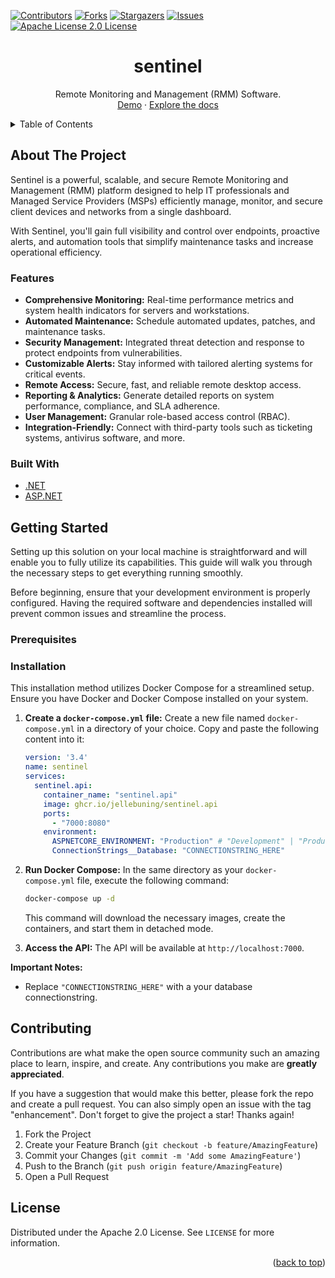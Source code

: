 <div id="top"></div>

<!-- Readme template from https://github.com/othneildrew/Best-README-Template -->

<!-- PROJECT SHIELDS -->
<!--
*** I'm using markdown "reference style" links for readability.
*** Reference links are enclosed in brackets [ ] instead of parentheses ( ).
*** See the bottom of this document for the declaration of the reference variables
*** for contributors-url, forks-url, etc. This is an optional, concise syntax you may use.
*** https://www.markdownguide.org/basic-syntax/#reference-style-links
-->

[![Contributors][contributors-shield]][contributors-url]
[![Forks][forks-shield]][forks-url]
[![Stargazers][stars-shield]][stars-url]
[![Issues][issues-shield]][issues-url]
[![Apache License 2.0 License][license-shield]][license-url]



<div align="center">

<h1 align="center">sentinel</h3>

  <p align="center">
    Remote Monitoring and Management (RMM) Software.
    <br />
    <a href="https://JelleBuning/sentinel/not_found">Demo</a>
    ·
    <a href="https://github.com/JelleBuning/sentinel/wiki">Explore the docs</a>
  </p>
</div>



<!-- TABLE OF CONTENTS -->
<details>
  <summary>Table of Contents</summary>
  <ol>
    <li>
      <a href="#about-the-project">About The Project</a>
      <ul>
        <li><a href="#features">Features</a></li>
        <li><a href="#built-with">Built With</a></li>
      </ul>
    </li>
    <li>
      <a href="#getting-started">Getting Started</a>
      <ul>
        <li><a href="#prerequisites">Prerequisites</a></li>
        <li><a href="#installation">Installation</a></li>
      </ul>
    </li>
    <li><a href="#contributing">Contributing</a></li>
    <li><a href="#license">License</a></li>
  </ol>
</details>



<!-- ABOUT THE PROJECT -->
## About The Project

Sentinel is a powerful, scalable, and secure Remote Monitoring and Management (RMM) platform designed to help IT professionals and Managed Service Providers (MSPs) efficiently manage, monitor, and secure client devices and networks from a single dashboard.

With Sentinel, you'll gain full visibility and control over endpoints, proactive alerts, and automation tools that simplify maintenance tasks and increase operational efficiency.


### Features
- **Comprehensive Monitoring:** Real-time performance metrics and system health indicators for servers and workstations.
- **Automated Maintenance:** Schedule automated updates, patches, and maintenance tasks.
- **Security Management:** Integrated threat detection and response to protect endpoints from vulnerabilities.
- **Customizable Alerts:** Stay informed with tailored alerting systems for critical events.
- **Remote Access:** Secure, fast, and reliable remote desktop access.
- **Reporting & Analytics:** Generate detailed reports on system performance, compliance, and SLA adherence.
- **User Management:** Granular role-based access control (RBAC).
- **Integration-Friendly:** Connect with third-party tools such as ticketing systems, antivirus software, and more.


### Built With

* [.NET](https://dotnet.microsoft.com/en-us/)
* [ASP.NET](https://dotnet.microsoft.com/en-us/apps/aspnet)


<!-- GETTING STARTED -->
## Getting Started
Setting up this solution on your local machine is straightforward and will enable you to fully utilize its capabilities. This guide will walk you through the necessary steps to get everything running smoothly.

Before beginning, ensure that your development environment is properly configured. Having the required software and dependencies installed will prevent common issues and streamline the process.

### Prerequisites

### Installation
This installation method utilizes Docker Compose for a streamlined setup. Ensure you have Docker and Docker Compose installed on your system.

1.  **Create a `docker-compose.yml` file:**
    Create a new file named `docker-compose.yml` in a directory of your choice. Copy and paste the following content into it:

    ```yaml
    version: '3.4'
    name: sentinel
    services:
      sentinel.api:
        container_name: "sentinel.api"
        image: ghcr.io/jellebuning/sentinel.api
        ports:
          - "7000:8080"
        environment:
          ASPNETCORE_ENVIRONMENT: "Production" # "Development" | "Production" | "Staging"
          ConnectionStrings__Database: "CONNECTIONSTRING_HERE"

    ```

2.  **Run Docker Compose:**
    In the same directory as your `docker-compose.yml` file, execute the following command:

    ```bash
    docker-compose up -d
    ```

    This command will download the necessary images, create the containers, and start them in detached mode.


4.  **Access the API:**
    The API will be available at `http://localhost:7000`.

**Important Notes:**

* Replace `"CONNECTIONSTRING_HERE"` with a your database connectionstring.


<!-- CONTRIBUTING -->
## Contributing

Contributions are what make the open source community such an amazing place to learn, inspire, and create. Any contributions you make are **greatly appreciated**.

If you have a suggestion that would make this better, please fork the repo and create a pull request. You can also simply open an issue with the tag "enhancement".
Don't forget to give the project a star! Thanks again!

1. Fork the Project
2. Create your Feature Branch (`git checkout -b feature/AmazingFeature`)
3. Commit your Changes (`git commit -m 'Add some AmazingFeature'`)
4. Push to the Branch (`git push origin feature/AmazingFeature`)
5. Open a Pull Request


<!-- LICENSE -->
## License

Distributed under the Apache 2.0 License. See `LICENSE` for more information.


<p align="right">(<a href="#top">back to top</a>)</p>



<!-- MARKDOWN LINKS & IMAGES -->
<!-- https://www.markdownguide.org/basic-syntax/#reference-style-links -->
[contributors-shield]: https://img.shields.io/github/contributors/JelleBuning/sentinel.svg?style=for-the-badge
[contributors-url]: https://github.com/JelleBuning/sentinel/graphs/contributors
[forks-shield]: https://img.shields.io/github/forks/JelleBuning/sentinel.svg?style=for-the-badge
[forks-url]: https://github.com/JelleBuning/sentinel/network/members
[stars-shield]: https://img.shields.io/github/stars/JelleBuning/sentinel.svg?style=for-the-badge
[stars-url]: https://github.com/JelleBuning/sentinel/stargazers
[issues-shield]: https://img.shields.io/github/issues/JelleBuning/sentinel.svg?style=for-the-badge
[issues-url]: https://github.com/JelleBuning/sentinel/issues
[license-shield]: https://img.shields.io/github/license/JelleBuning/sentinel.svg?style=for-the-badge
[license-url]: https://github.com/JelleBuning/sentinel/blob/master/LICENSE
